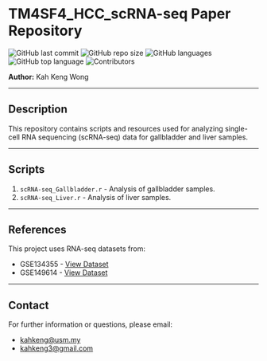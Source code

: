 # TM4SF4_HCC_scRNA-seq Paper Repository
![GitHub last commit](https://img.shields.io/github/last-commit/kahkengwong/TM4SF4_HCC_scRNA-seq)
![GitHub repo size](https://img.shields.io/github/repo-size/kahkengwong/TM4SF4_HCC_scRNA-seq)
![GitHub languages](https://img.shields.io/github/languages/count/kahkengwong/TM4SF4_HCC_scRNA-seq)
![GitHub top language](https://img.shields.io/github/languages/top/kahkengwong/TM4SF4_HCC_scRNA-seq)
![Contributors](https://img.shields.io/github/contributors/kahkengwong/TM4SF4_HCC_scRNA-seq)


**Author:** Kah Keng Wong  

---

## Description
This repository contains scripts and resources used for analyzing single-cell RNA sequencing (scRNA-seq) data for gallbladder and liver samples.

---

## **Scripts**
1. `scRNA-seq_Gallbladder.r` - Analysis of gallbladder samples.
2. `scRNA-seq_Liver.r` - Analysis of liver samples.

---

## **References**
This project uses RNA-seq datasets from:
- GSE134355 - [View Dataset](https://www.ncbi.nlm.nih.gov/geo/query/acc.cgi?acc=GSE134355)
- GSE149614 - [View Dataset](https://www.ncbi.nlm.nih.gov/geo/query/acc.cgi?acc=GSE149614)

---

## **Contact**
For further information or questions, please email:
- [kahkeng@usm.my](mailto:kahkeng@usm.my)
- [kahkeng3@gmail.com](mailto:kahkeng3@gmail.com)
